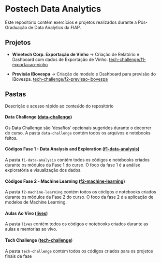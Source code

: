 # Postech Data Analytics

Este repositório contém exercícios e projetos realizados durante a Pós-Graduação de Data Analytics da FIAP.

## Projetos

- **Winetech Corp. Exportação de Vinho** -> Criação de Relatório e Dashboard com dados de Exportação de Vinho. [tech-challenge/f1-exportacao-vinho](tech-challenge/f1-exportacao-vinho)

- **Previsão IBovespa** -> Criação de modelo e Dashboard para previsão do IBovespa. [tech-challenge/f2-previsao-ibovespa](tech-challenge/f1-exportacao-vinho)

## Pastas

Descrição e acesso rápido ao conteúdo do repositório

#### Data Challenge ([data-challenge](/data-challenge))

Os Data Challenge são 'desafios' opcionais sugeridos durante o decorrer do curso. A pasta `data-challenge` contém todos os arquivos e notebooks feitos.

#### Códigos Fase 1 - Data Analysis and Exploration ([f1-data-analysis](/f1-data-analysis))

A pasta `f1-data-analysis` contém todos os códigos e notebooks criados durante os módulos da Fase 1 do curso. O foco da fase 1 é a análise exploratória e visualização dos dados.

#### Códigos Fase 2 - Machine Learning ([f2-machine-learning](/f2-machine-learning))

A pasta `f2-machine-learning` contém todos os códigos e notebooks criados durante os módulos da Fase 2 do curso. O foco da fase 2 é a aplicação de modelos de Machine Learning.

#### Aulas Ao Vivo ([lives](/lives))

A pasta `lives` contém todos os códigos e notebooks criados durante as aulas e mentorias ao vivo.

#### Tech Challenge ([tech-challenge](/tech-challenge))

A pasta `tech-challenge` contém todos os códigos criados para os projetos finais de fase
